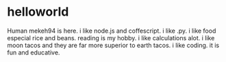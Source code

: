 # helloworld
Human
mekeh94 is here.
i like node.js and coffescript.
i like .py.
i like food especial rice and beans.
reading is my hobby.
i like calculations alot.
i like moon tacos and they are far more superior to earth tacos.
i like coding.
it is fun and educative.

